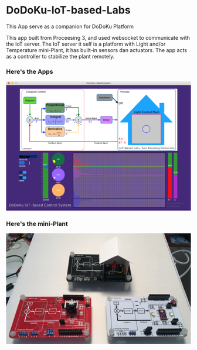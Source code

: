 # DoDoKu-IoT-based-Labs
This App serve as a companion for DoDoKu Platform

This app built from Proceesing 3, and used websocket to communicate with the IoT server. The IoT server it self is a platform with Light and/or Temperature mini-Plant, it has built-in sensors dan actuators. The app acts as a controller to stabilize the plant remotely.

### Here's the Apps  
![alt text]( https://github.com/PedroJoTe/DoDoKu-IoT-based-Labs/blob/master/Pictures/Apps1.png)

### Here's the mini-Plant
![alt text](https://github.com/PedroJoTe/DoDoKu-IoT-based-Labs/blob/master/Pictures/mini-Plant.png)
